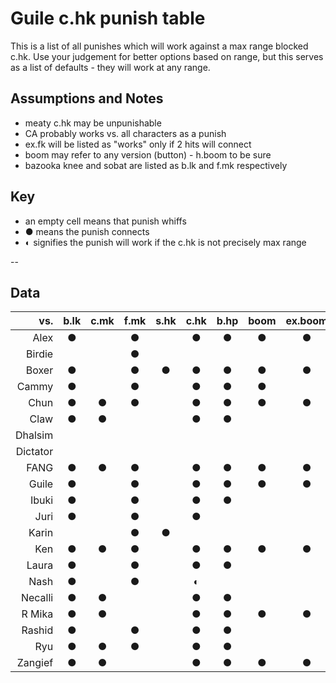# Guile c.hk punish table
This is a list of all punishes which will work against a max range blocked
c.hk. Use your judgement for better options based on range, but this serves as
a list of defaults - they will work at any range.

## Assumptions and Notes
* meaty c.hk may be unpunishable
* CA probably works vs. all characters as a punish
* ex.fk will be listed as "works" only if 2 hits will connect
* boom may refer to any version (button) - h.boom to be sure
* bazooka knee and sobat are listed as b.lk and f.mk respectively

## Key
* an empty cell means that punish whiffs
* ● means the punish connects
* ◐ signifies the punish will work if the c.hk is not precisely max range

--
## Data
| vs. | b.lk | c.mk | f.mk | s.hk | c.hk | b.hp | boom | ex.boom | lk.fk | mk.fk | hk.fk | ex.fk |
|---------:|:----:|:----:|:----:|:----:|:----:|:----:|:----:|:-------:|:-----:|:-----:|:-----:|:-----:|
| Alex | ● |  | ● |  | ● | ● | ● | ● | ● | ● | ● |  |
| Birdie |  |  | ● |  |  |  |  |  |  |  |  |  |
| Boxer | ● |  | ● | ● | ● | ● | ● | ● | ● | ● | ● |  |
| Cammy | ● |  | ● |  | ● | ● | ● |  | ● | ● | ● | ● |
| Chun | ● | ● | ● |  | ● | ● | ● | ● | ● | ? | ● | ● |
| Claw | ● | ● |  |  | ● | ● |  |  | ● | ● | ● | ● |
| Dhalsim |  |  |  |  |  |  |  |  |  |  |  |  |
| Dictator |  |  |  |  |  |  |  |  |  | ? |  |  |
| FANG | ● | ● | ● |  | ● | ● | ● | ● | ● | ● | ● | ● |
| Guile | ● |  | ● |  | ● | ● | ● | ● | ● | ● | ● | ● |
| Ibuki | ● |  | ● |  | ● | ● |  |  |  | ? | ● |  |
| Juri | ● |  | ● |  | ● |  |  |  |  |  | ● |  |
| Karin |  |  | ● | ● |  |  |  |  | ● |  |  |  |
| Ken | ● | ● | ● |  | ● | ● | ● | ● | ● | ● | ● |  |
| Laura | ● |  | ● |  | ● | ● |  |  |  | ● | ● |  |
| Nash | ● |  | ● |  | ◐ |  |  |  |  |  |  |  |
| Necalli | ● | ● |  |  | ● | ● |  |  | ● | ● | ● | ● |
| R Mika | ● | ● |  |  | ● | ● | ● | ● | ● | ● | ● | ● |
| Rashid | ● |  | ● |  | ● | ● |  |  |  | ● | ● |  |
| Ryu | ● | ● | ● |  | ● | ● |  |  |  | ● | ● |  |
| Zangief | ● | ● |  |  | ● | ● | ● | ● | ● | ● | ● | ● |
